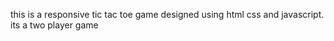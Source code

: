 this is a responsive tic tac toe game designed using html css and javascript. its a two player game
